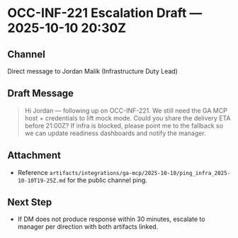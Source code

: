 # OCC-INF-221 Escalation Draft — 2025-10-10 20:30Z

## Channel
Direct message to Jordan Malik (Infrastructure Duty Lead)

## Draft Message
> Hi Jordan — following up on OCC-INF-221. We still need the GA MCP host + credentials to lift mock mode. Could you share the delivery ETA before 21:00Z? If infra is blocked, please point me to the fallback so we can update readiness dashboards and notify the manager.

## Attachment
- Reference `artifacts/integrations/ga-mcp/2025-10-10/ping_infra_2025-10-10T19-25Z.md` for the public channel ping.

## Next Step
- If DM does not produce response within 30 minutes, escalate to manager per direction with both artifacts linked.
